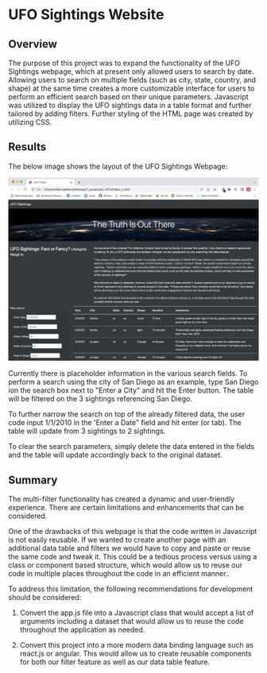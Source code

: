 # UFO Sightings Website

## Overview

The purpose of this project was to expand the functionality of the UFO Sightings webpage, which at present only allowed users to search by date. Allowing users to search on multiple fields (such as city, state, country, and shape) at the same time creates a more customizable interface for users to perform an efficient search based on their unique parameters. Javascript was utilized  to display the UFO sightings data in a table format and further tailored by adding filters. Further styling of the HTML page was created by utilizing CSS. 


## Results

The below image shows the layout of the UFO Sightings Webpage:

  ![UFO Sightings Webpage](https://github.com/RebeccaA79/-UFOs/blob/main/UFO%20Sightings%20HTML%20Webpage.png)


Currently there is placeholder information in the various search fields. To perform a search using the city of San Diego as an example, type San Diego ion the search box next to "Enter a City" and hit the Enter button. The table will be filtered on the 3 sightings referencing San Diego. 

To further narrow the search on top of the already filtered data, the user code input 1/1/2010 in the 'Enter a Date" field and hit enter (or tab). The table will update from 3 sightings to 2 sightings. 

To clear the search parameters, simply delete the data entered in the fields and the table will update accordingly back to the original dataset.


## Summary

The multi-filter functionality has created a dynamic and user-friendly experience. There are certain limitations and enhancements that can be considered.

One of the drawbacks of this webpage is that the code written in Javascript is not easily reusable. If we wanted to create another page with an additional data table and filters we would have to copy and paste or reuse the same code and tweak it. This could be a tedious process versus using a class or component based structure, which would allow us to reuse our code in multiple places throughout the code in an efficient manner.. 

To address this limitation, the following recommendations for development should be considered:

1. Convert the app.js file into a Javascript class that would accept a list of arguments including a dataset that would allow us to reuse the code throughout the application as needed.

2. Convert this project into a more modern data binding language such as react.js or angular. This would allow us to create reusable components for both our filter feature as well as our data table feature. 
  

